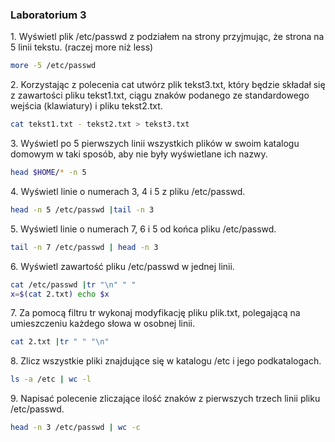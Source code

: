 ### Laboratorium 3

1\. Wyświetl plik /etc/passwd z podziałem na strony przyjmując, że strona na 5 linii tekstu. (raczej more niż less)
```sh
more -5 /etc/passwd
```
2\. Korzystając z polecenia cat utwórz plik tekst3.txt, który będzie składał się z zawartości pliku tekst1.txt, ciągu znaków podanego ze standardowego wejścia (klawiatury) i pliku tekst2.txt.
```sh
cat tekst1.txt - tekst2.txt > tekst3.txt
```
3\. Wyświetl po 5 pierwszych linii wszystkich plików w swoim katalogu domowym w taki sposób, aby nie były wyświetlane ich nazwy.
```sh
head $HOME/* -n 5
```
4\. Wyświetl linie o numerach 3, 4 i 5 z pliku /etc/passwd.
```sh
head -n 5 /etc/passwd |tail -n 3
```
5\. Wyświetl linie o numerach 7, 6 i 5 od końca pliku /etc/passwd.
```sh
tail -n 7 /etc/passwd | head -n 3 
```
6\. Wyświetl zawartość pliku /etc/passwd w jednej linii.
```sh
cat /etc/passwd |tr "\n" " "
x=$(cat 2.txt) echo $x
```
7\. Za pomocą filtru tr wykonaj modyfikację pliku plik.txt, polegającą na umieszczeniu każdego słowa w osobnej linii.
```sh
cat 2.txt |tr " " "\n"
```
8\. Zlicz wszystkie pliki znajdujące się w katalogu /etc i jego podkatalogach.
```sh
ls -a /etc | wc -l
```
9\. Napisać polecenie zliczające ilość znaków z pierwszych trzech linii pliku /etc/passwd.
```sh
head -n 3 /etc/passwd | wc -c
```
